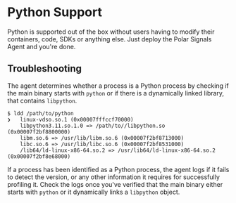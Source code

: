 # Python Support

Python is supported out of the box without users having to modify their containers, code, SDKs or anything else. Just deploy the Polar Signals Agent and you're done.

## Troubleshooting

The agent determines whether a process is a Python process by checking if the main binary starts with `python` or if there is a dynamically linked library, that contains `libpython`.

```shell
$ ldd /path/to/python
❯	linux-vdso.so.1 (0x00007fffccf70000)
	libpython3.11.so.1.0 => /path/to//libpython.so (0x00007f2bf8800000)
	libm.so.6 => /usr/lib/libm.so.6 (0x00007f2bf8713000)
	libc.so.6 => /usr/lib/libc.so.6 (0x00007f2bf8531000)
	/lib64/ld-linux-x86-64.so.2 => /usr/lib64/ld-linux-x86-64.so.2 (0x00007f2bf8e68000)
```

If a process has been identified as a Python process, the agent logs if it fails to detect the version, or any other information it requires for successfully profiling it. Check the logs once you've verified that the main binary either starts with `python` or it dynamically links a `libpython` object.
